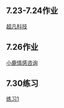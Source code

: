 ## 7.23-7.24作业
<a href ="https://viccko.github.io/1909陆海容day07作业%207.23-7.24/code/index.html">超凡科技</a> <br/>
## 7.26作业
<a href="https://viccko.github.io/1909陆海容day09作业%207.26/code/index.html">小鹿情感咨询</a>
## 7.30练习
<a href="https://viccko.github.io/day011%207.30/code/html/%E7%BB%83%E4%B9%A01%E6%96%B0%E7%9B%92%E5%AD%90%E5%B8%83%E5%B1%80.html">练习1</a>
<a href=""></a>
<a href=""></a>
